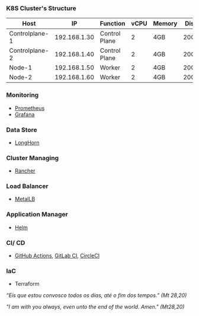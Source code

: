 ### K8S Cluster's Structure

|      Host       |      IP      |    Function   |    vCPU   |  Memory  |   Disk   |
|-----------------|--------------|---------------|-----------|----------|----------|
| Controlplane-1  | 192.168.1.30 | Control Plane |     2     |   4GB    |   20GB   |
| Controlplane-2  | 192.168.1.40 | Control Plane |     2     |   4GB    |   20GB   |
|      Node-1     | 192.168.1.50 |    Worker     |     2     |   4GB    |   20GB   |
|      Node-2     | 192.168.1.60 |    Worker     |     2     |   4GB    |   20GB   |



### Monitoring 

* [Prometheus](https://prometheus.io) 
* [Grafana](https://grafana.com)

### Data Store 

* [LongHorn](https://longhorn.io)

### Cluster Managing

* [Rancher](https://www.rancher.com)

### Load Balancer 

* [MetalLB](https://metallb.universe.tf)

### Application Manager

* [Helm](https://helm.sh)

### CI/ CD

* [GitHub Actions](https://github.com/features/actions), [GitLab CI](https://docs.gitlab.com/ee/ci/), [CircleCI](https://circleci.com)

### IaC
* Terraform

*“Eis que estou convosco todos os dias, até o fim dos tempos.” (Mt 28,20)*

*"I am with you always, even unto the end of the world. Amen." (Mt28,20)*
